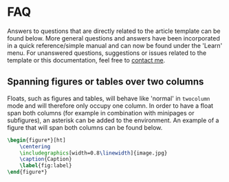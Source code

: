 # FAQ

Answers to questions that are directly related to the article template can be found below. More general questions and answers have been incorporated in a quick reference/simple manual and can now be found under the 'Learn' menu. For unanswered questions, suggestions or issues related to the template or this documentation, feel free to [contact me](/contact.html).

## Spanning figures or tables over two columns

Floats, such as figures and tables, will behave like 'normal' in `twocolumn` mode and will therefore only occupy one column. In order to have a float span both columns (for example in combination with minipages or subfigures), an asterisk can be added to the environment. An example of a figure that will span both columns can be found below.

```latex
\begin{figure*}[ht]
    \centering
    \includegraphics[width=0.8\linewidth]{image.jpg}
    \caption{Caption}
    \label{fig:label}
\end{figure*}
```
